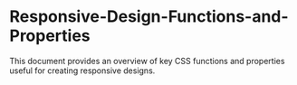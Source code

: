 # Responsive-Design-Functions-and-Properties
This document provides an overview of key CSS functions and properties useful for creating responsive designs.
